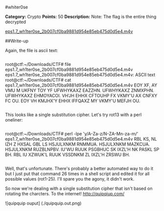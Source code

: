 #whiter0se

**Category:** Crypto
**Points:** 50
**Description:** Note: The flag is the entire thing decrypted

[eps1.7_wh1ter0se_2b007cf0ba9881d954e85eb475d0d5e4.m4v](eps1.7_wh1ter0se_2b007cf0ba9881d954e85eb475d0d5e4.m4v)

##Write-up

Again, the file is ascii text:

>```
root@ctf:~/Downloads/CTF# file eps1.7_wh1ter0se_2b007cf0ba9881d954e85eb475d0d5e4.m4v 
eps1.7_wh1ter0se_2b007cf0ba9881d954e85eb475d0d5e4.m4v: ASCII text
root@ctf:~/Downloads/CTF# cat eps1.7_wh1ter0se_2b007cf0ba9881d954e85eb475d0d5e4.m4v
EOY XF, AY VMU M UKFNY TOY YF UFWHYKAXZ EAZZHN. UFWHYKAXZ ZNMXPHN. UFWHYKAXZ EHMOYACOI. VH'JH EHHX CFTOUHP FX VKMY'U AX CNFXY FC OU. EOY VH KMJHX'Y EHHX IFFQAXZ MY VKMY'U MEFJH OU.
>```

This looks like a single substitution cipher.  Let's try rot13 with a perl oneliner:

>```
root@ctf:~/Downloads/CTF# perl -lpe 'y/A-Za-z/N-ZA-Mn-za-m/' eps1.7_wh1ter0se_2b007cf0ba9881d954e85eb475d0d5e4.m4v
RBL KS, NL IZH Z HXSAL GBL LS HSJULXNKM RNMMUA. HSJULXNKM MAZKCUA. HSJULXNKM RUZBLNPBV. IU'WU RUUK PSGBHUC SK IXZL'H NK PASKL SP BH. RBL IU XZWUK'L RUUK VSSDNKM ZL IXZL'H ZRSWU BH.
>```

Well, that's unfortunate.  There's probably a better automated way to do it but I just put that command 26 times in a shell script and edited it for all possible values (rot1-25).  I'll spare you the agony, it didn't work.

So now we're dealing with a single substitution cipher that isn't based on rotating the charcters. To the internet! http://quipqiup.com/

![quipquip ouput]
(./quipquip.out.png)


